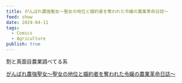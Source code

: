 ```yaml
---
title: がんばれ農強聖女～聖女の地位と婚約者を奪われた令嬢の農業革命日誌～
feed: show
date: 2024-04-11
tags:
  - Comics
  - Agriculture
publish: true
---
```

割と真面目農業調べてる系

[がんばれ農強聖女～聖女の地位と婚約者を奪われた令嬢の農業革命日誌～](https://to-corona-ex.com/comics/43655866286114)

